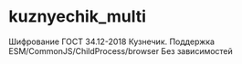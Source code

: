 # kuznyechik_multi

Шифрование ГОСТ 34.12-2018 Кузнечик. 
Поддержка ESM/CommonJS/ChildProcess/browser
Без зависимостей